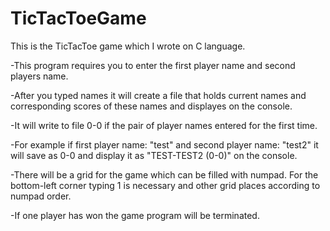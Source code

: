 # TicTacToeGame
This is the TicTacToe game which I wrote on C language.

-This program requires you to enter the first player name and second players name.

-After you typed names it will create a file that holds current names and corresponding scores of these names and displayes on the console. 

-It will write to file 0-0 if the pair of player names entered for the first time. 

-For example if first player name: "test" and second player name: "test2" it will save as 0-0 and display it as "TEST-TEST2 (0-0)" on the console.

-There will be a grid for the game which can be filled with numpad. For the bottom-left corner typing 1 is necessary and other grid places according to numpad order.

-If one player has won the game program will be terminated.
